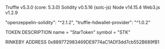 Truffle v5.3.0 (core: 5.3.0)
Solidity v0.5.16 (solc-js)
Node v14.15.4
Web3.js v1.2.9

"openzeppelin-solidity": "^2.1.2",
"truffle-hdwallet-provider": "^1.0.2"


TOKEN DESCRIPTION
name = "StarToken"
symbol = "STK"

RINKEBY ADDRESS
0x889772983469DE9774aC1ADf3dd7cb552B689fB1